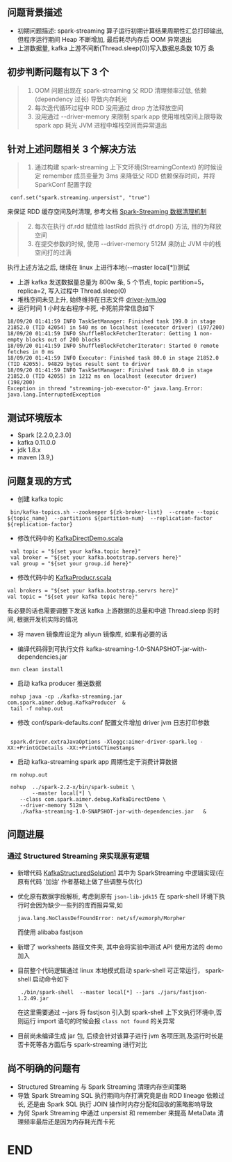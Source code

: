 ## 问题背景描述

* 初期问题描述: spark-streaming 算子运行初期计算结果周期性汇总打印输出, 但程序运行期间 Heap 不断增加, 最后耗尽内存后 OOM 异常退出
* 上游数据量, kafka 上游不间断(Thread.sleep(0))写入数据总条数 10万 条


## 初步判断问题有以下 3 个
> 1. OOM 问题出现在 spark-streaming 父 RDD 清理频率过低, 依赖(dependency 过长) 导致内存耗光
> 2. 每次迭代循环过程中 RDD 没用通过 drop 方法释放空间
> 3. 没用通过 --driver-memory 来限制 spark app 使用堆栈空间上限导致 spark app 耗光 JVM 进程中堆栈空间而异常退出



## 针对上述问题相关 3 个解决方法
> 1. 通过构建 spark-streaming 上下文环境(StreamingContext) 的时候设定 remember 成员变量为 3ms 来降低父 RDD 依赖保存时间，并将 SparkConf 配置字段
 
 ```
  conf.set("spark.streaming.unpersist", "true")
 ```
 来保证 RDD 缓存空间及时清理, 参考文档 [Spark-Streaming 数据清理机制](https://www.jianshu.com/p/f068afb23c77)

> 2. 每次在执行 df.rdd 赋值给 lastRdd 后执行 df.drop() 方法, 目的为释放空间
> 3. 在提交参数的时候, 使用 --driver-memory 512M 来防止 JVM 中的桟空间打的过满


执行上述方法之后, 继续在 linux 上进行本地(--master local[*])测试

* 上游 kafka 发送数据量总量为 800w 条, 5 个节点, topic partition=5，replica=2, 写入过程中 Thread.sleep(0)
* 堆栈空间未见上升, 始终维持在日志文件 [driver-jvm.log](https://github.com/Kylin1027/spark-streaming-repo/blob/master/doc/log-info/aimer-driver-spark.log)
* 运行时间 1 小时左右程序卡死, 卡死前异常信息如下

```
18/09/20 01:41:59 INFO TaskSetManager: Finished task 199.0 in stage 21852.0 (TID 42054) in 540 ms on localhost (executor driver) (197/200)
18/09/20 01:41:59 INFO ShuffleBlockFetcherIterator: Getting 1 non-empty blocks out of 200 blocks
18/09/20 01:41:59 INFO ShuffleBlockFetcherIterator: Started 0 remote fetches in 0 ms
18/09/20 01:41:59 INFO Executor: Finished task 80.0 in stage 21852.0 (TID 42055). 94829 bytes result sent to driver
18/09/20 01:41:59 INFO TaskSetManager: Finished task 80.0 in stage 21852.0 (TID 42055) in 1212 ms on localhost (executor driver) (198/200)
Exception in thread "streaming-job-executor-0" java.lang.Error: java.lang.InterruptedException

```


## 测试环境版本

* Spark [2.2.0,2.3.0]
* kafka 0.11.0.0 
* jdk 1.8.x
* maven [3.9,)


## 问题复现的方式

* 创建 kafka topic 

```
 bin/kafka-topics.sh --zookeeper ${zk-broker-list}  --create --topic ${topic_name}  --partitions ${partition-num}  --replication-factor ${replication-factor}
```

* 修改代码中的 [KafkaDirectDemo.scala](https://github.com/Kylin1027/spark-streaming-repo/blob/master/src/main/scala/com/spark/aimer/debug/KafkaDirectDemo.scala) 

```
 val topic = "${set your kafka.topic here}"
 val broker = "${set your kafka.bootstrap.servers here}"
 val group = "${set your group.id here}"

```

* 修改代码中的 [KafkaProducr.scala](https://github.com/Kylin1027/spark-streaming-repo/blob/master/src/main/scala/com/spark/aimer/debug/KafkaProducer.scala)

```
val brokers = "${set your kafka.bootstrap.servrs here}"
val topic = "${set your kafka topic here}"
```

有必要的话也需要调整下发送 kafka 上游数据的总量和中途 Thread.sleep 的时间, 根据开发机实际的情况


* 将 maven 镜像库设定为 aliyun 镜像库, 如果有必要的话


* 编译代码得到可执行文件  kafka-streaming-1.0-SNAPSHOT-jar-with-dependencies.jar 

```
 mvn clean install 
```

* 启动 kafka producer 推送数据

```
 nohup java -cp ./kafka-streaming.jar com.spark.aimer.debug.KafkaProducer  &
 tail -f nohup.out 

```

* 修改 conf/spark-defaults.conf 配置文件增加 driver jvm 日志打印参数

```
 
 spark.driver.extraJavaOptions -Xloggc:aimer-driver-spark.log -XX:+PrintGCDetails -XX:+PrintGCTimeStamps

```


* 启动 kafka-streaming spark app 周期性定于消费计算数据


```
 rm nohup.out 

 nohup  ../spark-2.2-x/bin/spark-submit \
        --master local[*] \
	--class com.spark.aimer.debug.KafkaDirectDemo \
	--driver-memory 512m \
	./kafka-streaming-1.0-SNAPSHOT-jar-with-dependencies.jar   & 
```

## 问题进展
### 通过 Structured Streaming 来实现原有逻辑
* 新增代码 [KafkaStructuredSolution1](https://github.com/Kylin1027/spark-streaming-repo/blob/master/src/main/scala/com/spark/aimer/structured/KafkaStructuredSolution1.scala) 其中为 SparkStreaming 中逻辑实现(在原有代码 '加油' 作者基础上做了些调整与优化)
* 优化原有数据字段解析, 考虑到原有 ``` json-lib-jdk15 ``` 在 spark-shell 环境下执行时会因为缺少一些列的库而报异常,如
   ```
   java.lang.NoClassDefFoundError: net/sf/ezmorph/Morpher
   ```
   而使用 alibaba fastjson 

* 新增了 worksheets 路径文件夹, 其中会将实验中测试 API 使用方法的 demo 加入    
   
* 目前整个代码逻辑通过 linux 本地模式启动 spark-shell 可正常运行， spark-shell 启动命令如下
    ```
     ./bin/spark-shell  --master local[*] --jars ./jars/fastjson-1.2.49.jar  
    ```
    在这里需要通过 --jars 将 fastjson 引入到 spark-shell 上下文执行环境中,否则运行 import 语句的时候会报 
    ``` class not found ``` 的关异常
* 目前尚未编译生成 jar 包, 后续会针对该算子进行 jvm 各项压测,及运行时长是否卡死等各方面后与 spark-streaming 进行对比
 

## 尚不明确的问题有
* Structured Streaming 与 Spark Streaming 清理内存空间策略
* 导致 Spark Streaming SQL 执行期间内存打满究竟是由 RDD lineage 依赖过长, 
  还是由 Spark SQL 执行 JOIN 操作时内存分配和回收的策略影响导致
* 为何 Spark Streaming 中通过 unpersist 和 remember 来提高 MetaData 清理频率最后还是因为内存耗光而卡死  

# END
